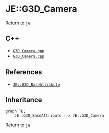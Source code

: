 # JE::G3D_Camera

[Return to `je`](/docs/je.md)

## C++

- [`G3D_Camera.hpp`](/src/je/G3D_Camera.hpp)
- [`G3D_Camera.cpp`](/src/je/G3D_Camera.cpp)

## References

- [`JE::G3D_BaseAttribute`](/docs/je/G3D_BaseAttribute.md)

## Inheritance

```mermaid
graph TD;
    JE::G3D_BaseAttribute --> JE::G3D_Camera
```

[Return to `je`](/docs/je.md)